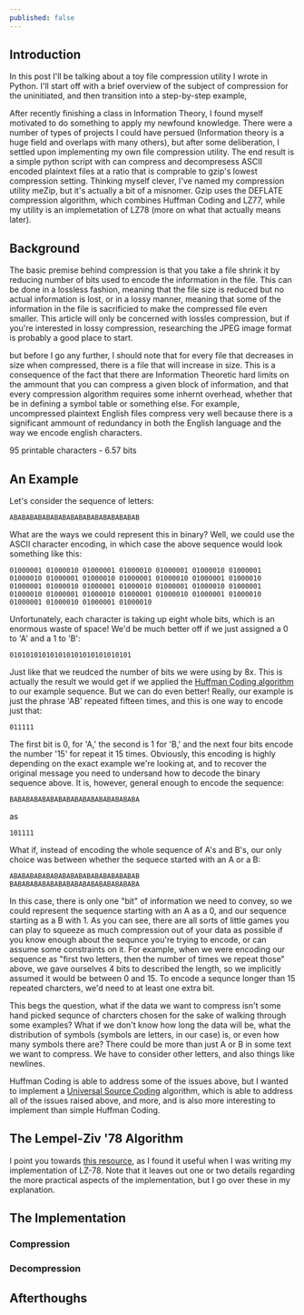 ```yaml
---
published: false
---
```

## Introduction

In this post I'll be talking about a toy file compression utility I wrote in Python. I'll start off with a brief overview of the subject of compression for the uninitiated, and then transition into a step-by-step example,

After recently finishing a class in Information Theory, I found myself motivated to do something to apply my newfound knowledge. There were a number of types of projects I could have persued (Information theory is a huge field and overlaps with many others), but after some deliberation, I settled upon implementing my own file compression utility. The end result is a simple python script with can compress and decompresess ASCII encoded plaintext files at a ratio that is comprable to gzip's lowest compression setting. Thinking myself clever, I've named my compression utility meZip, but it's actually a bit of a misnomer. Gzip uses the DEFLATE compression algorithm, which combines Huffman Coding and LZ77, while my utility is an implemetation of LZ78 (more on what that actually means later).

## Background

The basic premise behind compression is that you take a file shrink it by reducing number of bits used to encode the information in the file. This can be done in a lossless fashion, meaning that the file size is reduced but no actual information is lost, or in a lossy manner, meaning that some of the information in the file is sacrificied to make the compressed file even smaller. This article will only be concerned with lossles compression, but if you're interested in lossy compression, researching the JPEG image format is probably a good place to start.

but before I go any further, I should note that for every file that decreases in size when compressed, there is a file that will increase in size. This is a consequence of the fact that there are Information Theoretic hard limits on the ammount that you can compress a given block of information, and that every compression algorithm requires some inhernt overhead, whether that be in defining a symbol table or something else. For example, uncompressed plaintext English files compress very well because there is a significant ammount of redundancy in both the English language and the way we encode english characters. 

95 printable characters - 6.57 bits

## An Example

Let's consider the sequence of letters:

	ABABABABABABABABABABABABABABABAB

What are the ways we could represent this in binary? Well, we could use the ASCII character encoding, in which case the above sequence would look something like this:

	01000001 01000010 01000001 01000010 01000001 01000010 01000001 01000010 01000001 01000010 01000001 01000010 01000001 01000010 01000001 01000010 01000001 01000010 01000001 01000010 01000001 01000010 01000001 01000010 01000001 01000010 01000001 01000010 01000001 01000010 01000001 01000010

Unfortunately, each character is taking up eight whole bits, which is an enormous waste of space! We'd be much better off if we just assigned a 0 to 'A' and a 1 to 'B':

	010101010101010101010101010101

Just like that we reudced the number of bits we were using by 8x. This is actually the result we would get if we applied the [Huffman Coding algorithm](https://en.wikipedia.org/wiki/Huffman_coding) to our example sequence. But we can do even better! Really, our example is just the phrase 'AB' repeated fifteen times, and this is one way to encode just that:

	011111

The first bit is 0, for 'A,' the second is 1 for 'B,' and the next four bits encode the number '15' for repeat it 15 times. Obviously, this encoding is highly depending on the exact example we're looking at, and to recover the original message you need to undersand how to decode the binary sequence above. It is, however, general enough to encode the sequence:

	BABABABABABABABABABABABABABABABA

as

	101111
    
What if, instead of encoding the whole sequence of A's and B's, our only choice was between whether the sequece started with an A or a B:

	ABABABABABABABABABABABABABABABAB
	BABABABABABABABABABABABABABABABA

In this case, there is only one "bit" of information we need to convey, so we could represent the sequence starting with an A as a 0, and our sequence starting as a B with 1. As you can see, there are all sorts of little games you can play to squeeze as much compression out of your data as possible if you know enough about the sequnce you're trying to encode, or can assume some constraints on it. For example, when we were encoding our sequence as "first two letters, then the number of times we repeat those" above, we gave ourselves 4 bits to described the length, so we implicitly assumed it would be between 0 and 15. To encode a sequnce longer than 15 repeated charcters, we'd need to at least one extra bit.

This begs the question, what if the data we want to compress isn't some hand picked sequnce of charcters chosen for the sake of walking through some examples? What if we don't know how long the data will be, what the distribution of symbols (symbols are letters, in our case) is, or even how many symbols there are? There could be more than just A or B in some text we want to compress. We have to consider other letters, and also things like newlines.

Huffman Coding is able to address some of the issues above, but I wanted to implement a [Universal Source Coding](http://www.eit.lth.se/fileadmin/eit/courses/eit080/InfoTheorySH/InfoTheoryPart2a.pdf) algorithm, which is able to address all of the issues raised above, and more, and is also more interesting to implement than simple Huffman Coding. 

## The Lempel-Ziv '78 Algorithm

I point you towards [this resource](http://math.mit.edu/~goemans/18310S15/lempel-ziv-notes.pdf), as I found it useful when I was writing my implementation of LZ-78. Note that it leaves out one or two details regarding the more practical aspects of the implementation, but I go over these in my explanation.

## The Implementation

### Compression

### Decompression

## Afterthoughs
